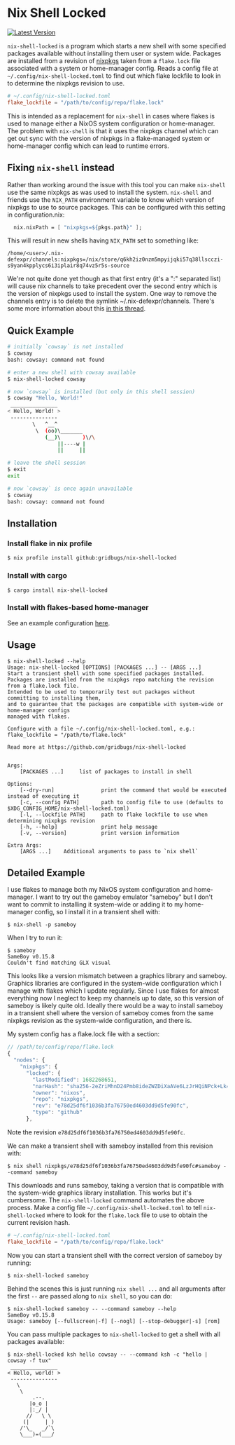 # Nix Shell Locked

[![Latest Version](https://img.shields.io/crates/v/nix-shell-locked.svg)](https://crates.io/crates/nix-shell-locked)

`nix-shell-locked` is a program which starts a new shell with some specified
packages available without installing them user or system wide. Packages are
installed from a revision of [nixpkgs](https://github.com/NixOS/nixpkgs/) taken
from a `flake.lock` file associated with a system or home-manager config. Reads
a config file at `~/.config/nix-shell-locked.toml` to find out which flake
lockfile to look in to determine the nixpkgs revision to use.

```toml
# ~/.config/nix-shell-locked.toml
flake_lockfile = "/path/to/config/repo/flake.lock"
```

This is intended as a replacement for `nix-shell` in cases where flakes is used
to manage either a NixOS system configuration or home-manager. The problem with
`nix-shell` is that it uses the nixpkgs channel which can get out sync with the
version of nixpkgs in a flake-managed system or home-manager config which can
lead to runtime errors.

## Fixing `nix-shell` instead

Rather than working around the issue with this tool you can make `nix-shell` use
the same nixpkgs as was used to install the system. `nix-shell` and friends use
the `NIX_PATH` environment variable to know which version of nixpkgs to use to
source packages. This can be configured with this setting in configuration.nix:
```nix
  nix.nixPath = [ "nixpkgs=${pkgs.path}" ];
```

This will result in new shells having `NIX_PATH` set to something like:
```
/home/<user>/.nix-defexpr/channels:nixpkgs=/nix/store/q6kh2iz0nzm5mpyijqki57q38llscczi-s9yan4kpplycs6i3iplair8q74vz5r5s-source
```

We're not quite done yet though as that first entry (it's a ":" separated list)
will cause nix channels to take precedent over the second entry which is the
version of nixpkgs used to install the system. One way to remove the channels entry
is to delete the symlink ~/.nix-defexpr/channels. There's some more information
about this [in this
thread](https://discourse.nixos.org/t/nix-shell-locked-tool-that-starts-transient-shell-with-temporary-packages-that-reads-flake-lock-to-determine-nixpkgs-version/27766).

## Quick Example

```bash
# initially `cowsay` is not installed
$ cowsay
bash: cowsay: command not found

# enter a new shell with cowsay available
$ nix-shell-locked cowsay

# now `cowsay` is installed (but only in this shell session)
$ cowsay "Hello, World!"
 _______________
< Hello, World! >
 ---------------
        \   ^__^
         \  (oo)\_______
            (__)\       )\/\
                ||----w |
                ||     ||

# leave the shell session
$ exit
exit

# now `cowsay` is once again unavailable
$ cowsay
bash: cowsay: command not found
```

## Installation

### Install flake in nix profile
```
$ nix profile install github:gridbugs/nix-shell-locked
```

### Install with cargo
```
$ cargo install nix-shell-locked
```

### Install with flakes-based home-manager

See an example configuration [here](https://github.com/gridbugs/dotfiles/tree/94317accaaea260107cf9eba19202e3c802e77b0/home-manager/ebrietas).

## Usage

```
$ nix-shell-locked --help
Usage: nix-shell-locked [OPTIONS] [PACKAGES ...] -- [ARGS ...]
Start a transient shell with some specified packages installed.
Packages are installed from the nixpkgs repo matching the revision from a flake.lock file.
Intended to be used to temporarily test out packages without committing to installing them,
and to guarantee that the packages are compatible with system-wide or home-manager configs
managed with flakes.

Configure with a file ~/.config/nix-shell-locked.toml, e.g.:
flake_lockfile = "/path/to/flake.lock"

Read more at https://github.com/gridbugs/nix-shell-locked


Args:
    [PACKAGES ...]     list of packages to install in shell

Options:
    [--dry-run]               print the command that would be executed instead of executing it
    [-c, --config PATH]       path to config file to use (defaults to $XDG_CONFIG_HOME/nix-shell-locked.toml)
    [-l, --lockfile PATH]     path to flake lockfile to use when determining nixpkgs revision
    [-h, --help]              print help message
    [-v, --version]           print version information

Extra Args:
    [ARGS ...]    Additional arguments to pass to `nix shell`
```

## Detailed Example

I use flakes to manage both my NixOS system configuration and home-manager. I
want to try out the gameboy emulator "sameboy" but I don't want to commit to
installing it system-wide or adding it to my home-manager config, so I install
it in a transient shell with:

```
$ nix-shell -p sameboy
```

When I try to run it:

```
$ sameboy
SameBoy v0.15.8
Couldn't find matching GLX visual
```

This looks like a version mismatch between a graphics library and sameboy.
Graphics libraries are configured in the system-wide configuration which I
manage with flakes which I update regularly. Since I use flakes for almost
everything now I neglect to keep my channels up to date, so this version of
sameboy is likely quite old. Ideally there would be a way to install sameboy in
a transient shell where the version of sameboy comes from the same nixpkgs
revision as the system-wide configuration, and there is.

My system config has a flake.lock file with a section:

```js
// /path/to/config/repo/flake.lock
{
  "nodes": {
    "nixpkgs": {
      "locked": {
        "lastModified": 1682268651,
        "narHash": "sha256-2eZriMhnD24Pmb8ideZWZDiXaAVe6LzJrHQiNPck+Lk=",
        "owner": "nixos",
        "repo": "nixpkgs",
        "rev": "e78d25df6f1036b3fa76750ed4603dd9d5fe90fc",
        "type": "github"
      },

```

Note the revision `e78d25df6f1036b3fa76750ed4603dd9d5fe90fc`.

We can make a transient shell with sameboy installed from this revision with:

```
$ nix shell nixpkgs/e78d25df6f1036b3fa76750ed4603dd9d5fe90fc#sameboy --command sameboy
```

This downloads and runs sameboy, taking a version that is compatible with the
system-wide graphics library installation. This works but it's cumbersome. The
`nix-shell-locked` command automates the above process. Make a config file `~/.config/nix-shell-locked.toml` to
tell `nix-shell-locked` where to look for the `flake.lock` file to use to
obtain the current revision hash.

```toml
# ~/.config/nix-shell-locked.toml
flake_lockfile = "/path/to/config/repo/flake.lock"
```

Now you can start a transient shell with the correct version of sameboy by running:
```
$ nix-shell-locked sameboy
```

Behind the scenes this is just running `nix shell ...` and all arguments after
the first `--` are passed along to `nix shell`, so you can do:
```
$ nix-shell-locked sameboy -- --command sameboy --help
SameBoy v0.15.8
Usage: sameboy [--fullscreen|-f] [--nogl] [--stop-debugger|-s] [rom]
```

You can pass multiple packages to `nix-shell-locked` to get a shell with all packages available:
```
$ nix-shell-locked ksh hello cowsay -- --command ksh -c "hello | cowsay -f tux"
 _______________
< Hello, world! >
 ---------------
   \
    \
        .--.
       |o_o |
       |:_/ |
      //   \ \
     (|     | )
    /'\_   _/`\
    \___)=(___/
```
